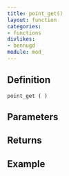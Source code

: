 ```yaml
---
title: point_get()
layout: function
categories:
- functions
divlikes:
- bennugd
module: mod_
---
```


## Definition

    point_get ( )

## Parameters

## Returns

## Example
